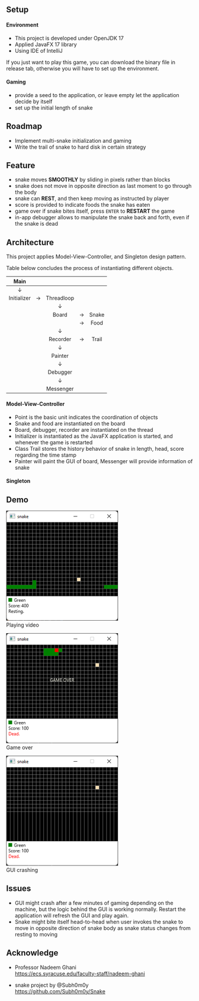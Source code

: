 
## Setup
#### Environment
- This project is developed under OpenJDK 17
- Applied JavaFX 17 library
- Using IDE of IntelliJ

If you just want to play this game, you can download the binary file
in release tab, otherwise you will have to set up the environment.

#### Gaming
- provide a seed to the application, or leave empty let the application 
decide by itself
- set up the initial length of snake
## Roadmap
- Implement multi-snake initialization and gaming
- Write the trail of snake to hard disk in certain strategy

## Feature
- snake moves **SMOOTHLY** by sliding in pixels rather than blocks
- snake does not move in opposite direction as last moment
to go through the body
- snake can **REST**, and then keep moving as 
instructed by player
- score is provided to indicate foods the snake has eaten
- game over if snake bites itself, press `ENTER` to **RESTART** the game
- in-app debugger allows to manipulate the snake back and forth,
even if the snake is dead

## Architecture
This project applies Model-View-Controller, and Singleton design pattern. 

Table below concludes the process of instantiating different objects.

|    Main     |||||
|:-----------:|:----------------:|:-----:|:---:|:---:|
|   &#8595;   |||||
| Initializer |    &#8594;     | Threadloop|  |
|             | |   &#8595;   | |
|||Board|&#8594;| Snake|
||||&#8594;| Food|
|||&#8595;|||
|||Recorder|&#8594;|Trail|
|||&#8595;|||
|||Painter|||
|||&#8595;|||
|||Debugger|||
|||&#8595;|||
|||Messenger|||


<!-- |    Main     |||||
|:-----------:|:----------------:|:-----:|:---:|:---:|
|   &#8595;   |||||
| Initializer |    &#8594;     | Threadloop|  |
|             | |   &#8595;   | |
|||Board|&#8594;| Snake|
||||&#8594;| Food|
|||&#8595;|||
|||Recorder|&#8594;|Trail|
|||&#8595;|||
|||Painter|||
|||&#8595;|||
|||Debugger|||
|||&#8595;|||
|||Messenger||| -->

#### Model-View-Controller
- Point is the basic unit indicates the coordination of objects
- Snake and food are instantiated on the board
- Board, debugger, recorder are instantiated on the thread
- Initializer is instantiated as the JavaFX application is started,
and whenever the game is restarted
- Class Trail stores the history behavior of snake in 
length, head, score regarding the time stamp
- Painter will paint the GUI of board, Messenger will provide
information of snake

#### Singleton
## Demo
![link](Images/Play.png "Title text") \
Playing video

![link](Images/Game_over.png "Title text") \
Game over

![link](Images/GUI_crashed.png "Title text") \
GUI crashing
## Issues
- GUI might crash after a few minutes of gaming depending on the 
machine, but the logic behind the GUI is working normally.
Restart the application will refresh the GUI and play again.
- Snake might bite itself head-to-head when user invokes the snake
to move in opposite direction of snake body as snake status changes
from resting to moving

## Acknowledge
- Professor Nadeem Ghani \
  https://ecs.syracuse.edu/faculty-staff/nadeem-ghani

- snake project by @Subh0m0y \
https://github.com/Subh0m0y/Snake

